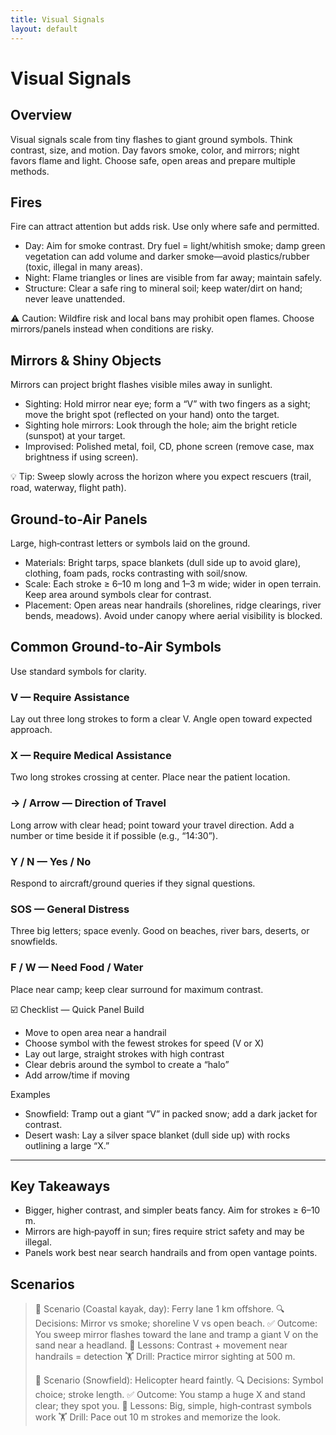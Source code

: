 ```yaml
---
title: Visual Signals
layout: default
---
```


# Visual Signals

## Overview
Visual signals scale from tiny flashes to giant ground symbols. Think contrast, size, and motion. Day favors smoke, color, and mirrors; night favors flame and light. Choose safe, open areas and prepare multiple methods.

## Fires
Fire can attract attention but adds risk. Use only where safe and permitted.

- Day: Aim for smoke contrast. Dry fuel = light/whitish smoke; damp green vegetation can add volume and darker smoke—avoid plastics/rubber (toxic, illegal in many areas).
- Night: Flame triangles or lines are visible from far away; maintain safely.
- Structure: Clear a safe ring to mineral soil; keep water/dirt on hand; never leave unattended.

⚠️ Caution: Wildfire risk and local bans may prohibit open flames. Choose mirrors/panels instead when conditions are risky.

## Mirrors & Shiny Objects
Mirrors can project bright flashes visible miles away in sunlight.

- Sighting: Hold mirror near eye; form a “V” with two fingers as a sight; move the bright spot (reflected on your hand) onto the target.
- Sighting hole mirrors: Look through the hole; aim the bright reticle (sunspot) at your target.
- Improvised: Polished metal, foil, CD, phone screen (remove case, max brightness if using screen).

💡 Tip: Sweep slowly across the horizon where you expect rescuers (trail, road, waterway, flight path).

## Ground-to-Air Panels
Large, high‑contrast letters or symbols laid on the ground.

- Materials: Bright tarps, space blankets (dull side up to avoid glare), clothing, foam pads, rocks contrasting with soil/snow.
- Scale: Each stroke ≥ 6–10 m long and 1–3 m wide; wider in open terrain. Keep area around symbols clear for contrast.
- Placement: Open areas near handrails (shorelines, ridge clearings, river bends, meadows). Avoid under canopy where aerial visibility is blocked.

## Common Ground-to-Air Symbols
Use standard symbols for clarity.

### V — Require Assistance
Lay out three long strokes to form a clear V. Angle open toward expected approach.

### X — Require Medical Assistance
Two long strokes crossing at center. Place near the patient location.

### → / Arrow — Direction of Travel
Long arrow with clear head; point toward your travel direction. Add a number or time beside it if possible (e.g., “14:30”).

### Y / N — Yes / No
Respond to aircraft/ground queries if they signal questions.

### SOS — General Distress
Three big letters; space evenly. Good on beaches, river bars, deserts, or snowfields.

### F / W — Need Food / Water
Place near camp; keep clear surround for maximum contrast.

☑️ Checklist — Quick Panel Build
- Move to open area near a handrail
- Choose symbol with the fewest strokes for speed (V or X)
- Lay out large, straight strokes with high contrast
- Clear debris around the symbol to create a “halo”
- Add arrow/time if moving

Examples
- Snowfield: Tramp out a giant “V” in packed snow; add a dark jacket for contrast.
- Desert wash: Lay a silver space blanket (dull side up) with rocks outlining a large “X.”

---

## Key Takeaways
- Bigger, higher contrast, and simpler beats fancy. Aim for strokes ≥ 6–10 m.
- Mirrors are high‑payoff in sun; fires require strict safety and may be illegal.
- Panels work best near search handrails and from open vantage points.

## Scenarios

> 🧭 Scenario (Coastal kayak, day): Ferry lane 1 km offshore.
> 🔍 Decisions: Mirror vs smoke; shoreline V vs open beach.
> ✅ Outcome: You sweep mirror flashes toward the lane and tramp a giant V on the sand near a headland.
> 🧠 Lessons: Contrast + movement near handrails = detection
> 🏋️ Drill: Practice mirror sighting at 500 m.
>
> 🧭 Scenario (Snowfield): Helicopter heard faintly.
> 🔍 Decisions: Symbol choice; stroke length.
> ✅ Outcome: You stamp a huge X and stand clear; they spot you.
> 🧠 Lessons: Big, simple, high‑contrast symbols work
> 🏋️ Drill: Pace out 10 m strokes and memorize the look.
